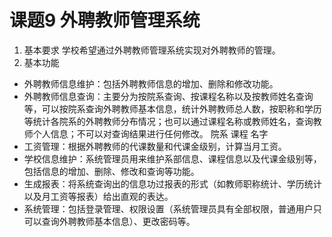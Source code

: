 # 课题9 外聘教师管理系统
1. 基本要求
学校希望通过外聘教师管理系统实现对外聘教师的管理。
2. 基本功能
- 外聘教师信息维护：包括外聘教师信息的增加、删除和修改功能。
- 外聘教师信息查询：主要分为按院系查询、按课程名称以及按教师姓名查询等，可以按院系查询外聘教师基本信息，统计外聘教师总人数，按职称和学历等统计各院系的外聘教师分布情况；也可以通过课程名称或教师姓名，查询教师个人信息；不可以对查询结果进行任何修改。 院系 课程 名字 
- 工资管理：根据外聘教师的代课数量和代课金级别，计算当月工资。
- 学校信息维护：系统管理员用来维护系部信息、课程信息以及代课金级别等，包括信息的增加、删除、修改和查询等功能。
- 生成报表：将系统查询出的信息功过报表的形式（如教师职称统计、学历统计以及月工资等报表）给出直观的表达。
- 系统管理：包括登录管理、权限设置（系统管理员具有全部权限，普通用户只可以查询外聘教师基本信息）、更改密码等。





